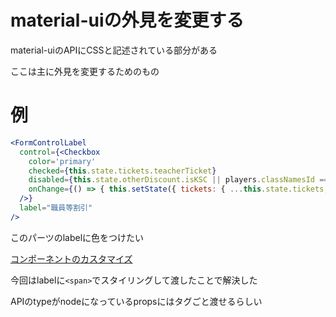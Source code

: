 # material-uiの外見を変更する

material-uiのAPIにCSSと記述されている部分がある

ここは主に外見を変更するためのもの

# 例

``` jsx
<FormControlLabel
  control={<Checkbox
    color='primary'
    checked={this.state.tickets.teacherTicket}
    disabled={this.state.otherDiscount.isKSC || players.classNamesId === 9 || this.state.tickets.discountTicket || this.state.hole > 2 || this.state.otherDiscount.isNoCart || this.state.otherDiscount.isFlyer}
    onChange={() => { this.setState({ tickets: { ...this.state.tickets, teacherTicket: !this.state.tickets.teacherTicket } }, () => { this.feeCalc(); }); }}
  />}
  label="職員等割引"
/>
```

このパーツのlabelに色をつけたい

[コンポーネントのカスタマイズ](https://material-ui.com/customization/components/)

今回はlabelに`<span>`でスタイリングして渡したことで解決した

APIのtypeがnodeになっているpropsにはタグごと渡せるらしい
